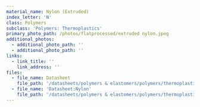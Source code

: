 ```yaml
---
material_name: Nylon (Extruded)
index_letter: 'N'
class: Polymers
subclass: 'Polymers: Thermoplastics'
primary_photo_path: /photos/flatprocessed/extruded nylon.jpeg
additional_photos:
  - additional_photo_path: ''
  - additional_photo_path: ''
links:
  - link_title: ''
    link_address: ''
files:
  - file_name: Datasheet
    file_path: '/datasheets/polymers & elastomers/polymers/thermoplastics/polyamides (nylons, pa).pdf'
  - file_name: 'Datasheet:Nylon'
    file_path: '/datasheets/polymers & elastomers/polymers/thermoplastics/nylon.pdf'
---
```


